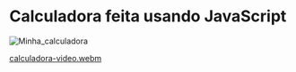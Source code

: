 # Calculadora feita usando JavaScript
![Minha_calculadora](https://user-images.githubusercontent.com/91286117/222186195-89073aec-004b-4e9f-881a-4417bb9fb7b3.png)

[calculadora-video.webm](https://user-images.githubusercontent.com/91286117/222009724-dce3db50-c390-44d2-ad48-9a05eb344688.webm)
